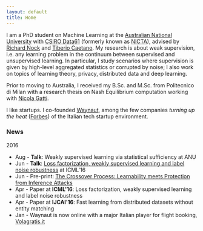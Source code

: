 ```yaml
---
layout: default
title: Home
---
```



I am a PhD student on Machine Learning at the
[Australian National University](https://www.anu.edu.au) with
[CSIRO Data61](http://www.data61.csiro.au)
(formerly known as [NICTA](https://www.nicta.com.au)), advised by
[Richard Nock](https://scholar.google.com.au/citations?user=0J2s3YQAAAAJ&hl=en&oi=ao) and
[Tiberio Caetano](http://www.tiberiocaetano.com). My research is about
weak supervision, i.e. any learning problem in the continuum between supervised and
unsupervised learning. In particular, I study scenarios where supervision is given by high-level aggregated statistics or corrupted by noise; I also work on topics of learning theory, privacy, distributed data and deep learning.

Prior to moving to Australia, I received my B.Sc. and M.Sc. from Politecnico di Milan with
a research thesis on Nash Equilibrium computation working with
[Nicola Gatti](http://home.deib.polimi.it/ngatti/Nicola_Gatti__Homepage.html).

I like startups. I co-founded [Waynaut](http://www.waynaut.com), among the few companies
*turning up the heat* ([Forbes](http://lnkd.in/d3UGMsx)) of the Italian tech startup environment.

### News
2016

- Aug - **Talk**: Weakly supervised learning via statistical sufficiency at ANU 
- Jun - **Talk**: [Loss factorization, weakly supervised learning and label noise robustness]({{site.baseurl}}assets/paper/2016_ICML.pdf) at ICML'16
- Jun - Pre-print: [The Crossover Process: Learnability meets Protection from Inference Attacks](https://arxiv.org/abs/1606.04160)
- Apr - Paper at **ICML'16**: Loss factorization, weakly supervised learning and label noise robustness
- Apr - Paper at **IJCAI'16**: Fast learning from distributed datasets without entity matching
- Jan - Waynaut is now online with a major Italian player for flight booking, [Volagratis.it](http://www.volagratis.com/promo/Waynaut/Waynaut.html)
